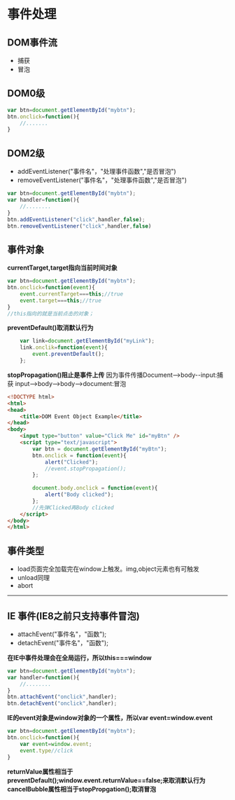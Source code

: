 # 事件处理


## DOM事件流
+ 捕获
+ 冒泡

## DOM0级

```javascript
var btn=document.getElementById("mybtn");
btn.onclick=function(){
    //.......
}
```
## DOM2级
+ addEventListener("事件名"，"处理事件函数","是否冒泡")
+ removeEventListener("事件名"，"处理事件函数","是否冒泡")



```javascript
var btn=document.getElementById("mybtn");
var handler=function(){
    //........
}
btn.addEventListener("click",handler,false);
btn.removeEventListener("click",handler,false)
```


## 事件对象

**currentTarget,target指向当前时间对象**
```javascript
var btn=document.getElementById("mybtn");
btn.onclick=function(event){
    event.currentTarget===this;//true
    event.target===this;//true
}
//this指向的就是当前点击的对象；
```

**preventDefault()取消默认行为**
```javascript
    var link=document.getElementById("myLink");
    link.onclik=function(event){
        event.preventDefault();
    };
```

**stopPropagation()阻止是事件上传**
因为事件传播Document-->body--input:捕获
input-->body-->body-->document:冒泡
```HTML
<!DOCTYPE html>
<html>
<head>
    <title>DOM Event Object Example</title>
</head>
<body>
    <input type="button" value="Click Me" id="myBtn" />
    <script type="text/javascript">
        var btn = document.getElementById("myBtn");
        btn.onclick = function(event){
            alert("Clicked");
            //event.stopPropagation();
        };
        
        document.body.onclick = function(event){
            alert("Body clicked");
        };
        //先弹Clicked再Body clicked
    </script>
</body>
</html>
```

## 事件类型

* load页面完全加载完在window上触发。img,object元素也有可触发
* unload同理
* abort

----------


## IE 事件(IE8之前只支持事件冒泡)

+ attachEvent("事件名"，"函数");
+ detachEvent("事件名"，"函数");
 
**在IE中事件处理会在全局运行，所以this===window**
```javascript
var btn=document.getElementById("mybtn");
var handler=function(){
    //........
}
btn.attachEvent("onclick",handler);
btn.detachEvent("onclick",handler);
```
    
**IE的event对象是window对象的一个属性，所以var event=window.event**
```javascript
var btn=document.getElementById("mybtn");
btn.onclick=function(){
    var event=window.event;
    event.type//click
}
```
**returnValue属性相当于preventDefault();window.event.returnValue==false;来取消默认行为**
**cancelBubble属性相当于stopPropgation();取消冒泡**




